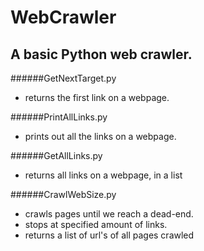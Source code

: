 # WebCrawler
## A basic Python web crawler.



######GetNextTarget.py 
- returns the first link on a webpage.

######PrintAllLinks.py 
- prints out all the links on a webpage.

######GetAllLinks.py 
- returns all links on a webpage, in a list

######CrawlWebSize.py 
- crawls pages until we reach a dead-end. 
- stops at specified amount of links. 
- returns a list of url's of all pages crawled
